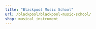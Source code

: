 ```yaml
---
title: "Blackpool Music School"
url: /blackpool/blackpool-music-school/
shop: musical instrument
---
```

